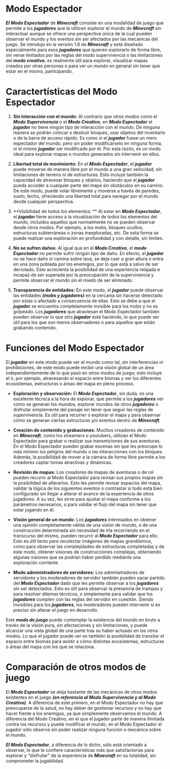 # Modo Espectador

***El Modo Espectador*** de ***Minecraft*** consiste en una modalidad de juego que permite a los ***jugadores*** que la utilicen explorar el mundo de ***Minecraft*** sin interactuar aunque se ofrece una perspectiva única de la cual pueden observar el mundo y los eventos sin ser afectados por las mecánicas del juego. Se introdujo en la versión 1.8 de ***Minecraft*** y está diseñado especialmente para esos ***jugadores*** que quieren explorarlo de forma libre, sin verse limitados por las reglas del modo supervivencia o las limitaciones del ***modo creativo***, es realmente útil para explorar, visualizar mapas creados por otras personas o para ver un mundo en general sin tener que estar en el mismo, participando.

# Caractertísticas del Modo Espectador

1. **Sin interacción con el mundo:**
Al contrario que otros modos como el ***Modo Supervivencia*** o el ***Modo Creativo***, en ***Modo Espectador*** el ***jugador*** no tiene ningún tipo de interacción con el mundo. De ninguna manera se podrán colocar o destruir bloques, usar objetos del inventario o de la barra de acceso rápido. Es como si el ***jugador*** fuese un mero espectador del mundo, pero sin poder modificárselo en ninguna forma, ni el mismo ***jugador***  ser modificado por él. Por esta razón, es un modo ideal para explorar mapas o mundos generados sin intervenir en ellos.

2. **Libertad total de movimiento:**
En el ***Modo Espectador***, el ***jugador*** puede moverse de manera libre por el mundo a una gran velocidad, sin limitaciones de terreno ni de estructuras. Esto incluye también la capacidad de atravesar bloques y objetos, haciendo que el ***jugador*** pueda acceder a cualquier parte del mapa sin obstáculos en su camino. De este modo, puede volar libremente y moverse a través de paredes, suelo, techo, ofreciendo una libertad total para navegar por el mundo desde cualquier perspectiva.

3. **Visibilidad de todos los elementos: **
Al estar en ***Modo Espectador***, el ***jugador*** tiene acceso a la visualización de todos los elementos del mundo, incluidos aquellos que normalmente no se pueden observar desde otros modos. Por ejemplo, a los mobs, bloques ocultos, estructuras subterráneas o zonas inexploradas, etc. De esta forma se puede realizar una exploración en profundidad y con detalle, sin límites.

4. **No se sufren daños:**
Al igual que en el ***Modo Creativo***, el ***modo Espectador*** no permite sufrir ningún tipo de daño. En efecto, el ***jugador*** no se hace daño si camina sobre lava, se deja caer a gran altura o entra en una zona poblada por los enemigos, por lo que está a salvo de ser derrotado. Esto acrecienta la posibilidad de una experiencia relajada e incapaz de ser superada por la preocupación de la supervivencia y permite observar el mundo sin el miedo de ser eliminado.

5. **Transparencia de entidades:**
En este modo, el ***jugador*** puede observar las entidades ***(mobs y jugadores)*** en la cercanía sin hacerse detectado por estas o afectado a consecuencia de ellas. Esto se debe a que el ***jugador*** se encuentra completamente invisible para los mobs y no es golpeado. Los ***jugadores*** que atraviesan el Modo Espectador también pueden observar lo que otro ***jugador*** está haciendo, lo que puede ser útil para los que son meros observadores o para aquellos que están grabando contenido. 

# Funciones del Modo Espectador

El ***jugador*** en este modo puede ver el mundo como tal, sin interferencias ni prohibiciones, de este modo puede recibir una visión global de un área independientemente de lo que pasó en otros modos de juego; esto incluye el ir, por ejemplo, atravesando el espacio entre biomas y ver los diferentes ecosistemas, estructuras o áreas del mapa en pleno proceso.

- **Exploración y observación:**
El ***Modo Espectador***, sin duda, es una excelente técnica a la hora de explorar, que permite a los ***jugadores*** ver cómo se generan los mundos, explorar mundos de otros ***jugadores*** o disfrutar simplemente del paisaje sin tener que seguir las reglas de supervivencia. Es útil para recorrer o explorar el mapa y para observar cómo se generan ciertas estructuras y/o eventos dentro de ***Minecraft***.

- **Creación de contenido y grabaciones:**
Muchos creadores de contenido en ***Minecraft***, como los streamers o youtubers, utilizan el Modo Espectador para grabar o realizar sus transmiciones de sus aventuras. En el Modo Espectador pueden grabar escenas sin que les preocupe lo más mínimo los peligros del mundo o las interacciones con los bloques. Además, la posibilidad de mover a la cámara de forma libre permite a los creadores captar tomas atractivas y dinámicas.

- **Revisión de mapas:**
Los creadores de mapas de aventuras o de rol pueden recurrir al Modo Espectador para revisar sus propios mapas sin la posibilidad de alterarlos. Esto les permite revisar espacios del mapa, validar la lógica de los siguientes eventos o contrastar si todo está bien configurado sin llegar a alterar el avance de la experiencia de otros jugadores. A su vez, les sirve para ajustar el mapa conforme a los parámetros necesarios, o para validar el flujo del mapa sin tener que estar jugando en él.

- **Visión general de un mundo:** 
Los ***jugadores*** interesados en obtener una opinión completamente válida de una visión de mundo, o de una construcción determinada sin necesidad de irla recorriendo en el transcurso del mismo, pueden recurrir al ***Modo Espectador*** para ello. Esto es útil tanto para recolectar imágenes de mapas grandísimos, como para observar las complejidades de estructuras completadas y de este modo, obtener visiones de construcciones complejas, obteniendo algunas visiones que se podrían haber perdido mediante una exploración corriente.

- **Modo administradores de servidores:**
Los administradores de servidores y los moderadores de servidor también pueden sacar partido del ***Modo Espectador*** dado que les permite observar a los ***jugadores*** sin ser detectados. Esto es útil para observar la presencia de trampas y para resolver dilemas técnicos, o simplemente para validar que los ***jugadores*** cumplen con las reglas del servidor en cuestión. Siendo invisibles para los ***jugadores***, los moderadores pueden intervenir si es preciso sin alterar el juego en desarrollo. 

Este ***modo de juego*** puede contemplar la existencia del mundo en bruto a través de la visión pura, sin afectaciones y sin limitaciones, y puede alcanzar una vista global de una parte tras su haber actuado en los otros modos. Lo que el jugador puede ver es también la posibilidad de transitar el espacio entre biomas para asistir a cómo distintas ecosistemas, estructuras o áreas del mapa con los que se relaciona. 

# Comparación de otros modos de juego

El ***Modo Espectador*** se aleja bastante de las mecánicas de otros modos existentes en el juego ***(en referencia al Modo Supervivencia y al Modo Creativo)***. A diferencia de este primero, en el Modo Espectador no hay que preocuparse de la salud, no hay deber de gestionar recursos y no hay que hacer frente a los enemigos, ya que simplemente observamos el mundo. A diferencia del Modo Creativo, en el que el jugador parte de manera ilimitada contra los recursos y puede modificar el mundo, en el Modo Espectador el jugador sólo observa sin poder realizar ninguna función o mecánica sobre el mundo.

***El Modo Espectador***, a diferencia de lo dicho, sólo está orientado a observar, lo que le confiere características más que satisfactorias para explorar y "disfrutar" de la experiencia de ***Minecraft*** en su totalidad, sin comprometer la jugabilidad. 